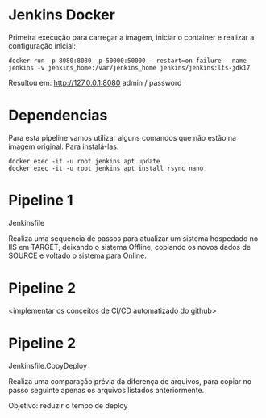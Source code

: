 # Jenkins Docker

Primeira execução para carregar a imagem, iniciar o container e realizar a configuração inicial:
```
docker run -p 8080:8080 -p 50000:50000 --restart=on-failure --name jenkins -v jenkins_home:/var/jenkins_home jenkins/jenkins:lts-jdk17
```

Resultou em:
http://127.0.0.1:8080
admin / password

# Dependencias

Para esta pipeline vamos utilizar alguns comandos que não estão na imagem original. Para instalá-las:

```
docker exec -it -u root jenkins apt update
docker exec -it -u root jenkins apt install rsync nano
```

# Pipeline 1

Jenkinsfile

Realiza uma sequencia de passos para atualizar um sistema hospedado no IIS em TARGET, deixando o sistema Offline, copiando os novos dados de SOURCE e voltado o sistema para Online.

# Pipeline 2

<implementar os conceitos de CI/CD automatizado do github>

# Pipeline 2

Jenkinsfile.CopyDeploy

Realiza uma comparação prévia da diferença de arquivos, para copiar no passo seguinte apenas os arquivos listados anteriormente.

Objetivo: reduzir o tempo de deploy

